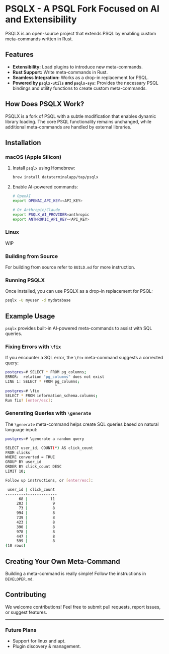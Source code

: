 # PSQLX - A PSQL Fork Focused on AI and Extensibility

PSQLX is an open-source project that extends PSQL by enabling custom meta-commands written in Rust.

## Features

- **Extensibility:** Load plugins to introduce new meta-commands.
- **Rust Support:** Write meta-commands in Rust.
- **Seamless Integration:** Works as a drop-in replacement for PSQL.
- **Powered by `psqlx-utils` and `psqlx-sys`:** Provides the necessary PSQL bindings and utility functions to create custom meta-commands.

## How Does PSQLX Work?

PSQLX is a fork of PSQL with a subtle modification that enables dynamic library loading. The core PSQL functionality remains unchanged, while additional meta-commands are handled by external libraries.

## Installation

### macOS (Apple Silicon)

1. Install `psqlx` using Homebrew:

   ```sh
   brew install dataterminalapp/tap/psqlx
   ```

1. Enable AI-powered commands:

   ```sh
   # OpenAI
   export OPENAI_API_KEY=<API_KEY>

   # Or Anthropic/Claude
   export PSQLX_AI_PROVIDER=anthropic
   export ANTHROPIC_API_KEY=<API_KEY>
   ```

### Linux

WIP

### Building from Source

For building from source refer to `BUILD.md` for more instruction.

### Running PSQLX

Once installed, you can use PSQLX as a drop-in replacement for PSQL:

```sh
psqlx -U myuser -d mydatabase
```

## Example Usage

`psqlx` provides built-in AI-powered meta-commands to assist with SQL queries.

### Fixing Errors with `\fix`

If you encounter a SQL error, the `\fix` meta-command suggests a corrected query:

```sh
postgres=# SELECT * FROM pg_columns;
ERROR:  relation "pg_columns" does not exist
LINE 1: SELECT * FROM pg_columns;
                      ^
postgres=# \fix
SELECT * FROM information_schema.columns;
Run fix? [enter/esc]:
```

### Generating Queries with `\generate`

The `\generate` meta-command helps create SQL queries based on natural language input:

```sh
postgres=# \generate a random query

SELECT user_id, COUNT(*) AS click_count
FROM clicks
WHERE converted = TRUE
GROUP BY user_id
ORDER BY click_count DESC
LIMIT 10;

Follow up instructions, or [enter/esc]:

 user_id | click_count
---------+-------------
      68 |          11
     283 |           9
      73 |           8
     994 |           8
     739 |           8
     423 |           8
     390 |           8
     978 |           8
     447 |           8
     599 |           8
(10 rows)

```

## Creating Your Own Meta-Command

Building a meta-command is really simple! Follow the instructions in `DEVELOPER.md`.

## Contributing

We welcome contributions! Feel free to submit pull requests, report issues, or suggest features.

---

### Future Plans

- Support for linux and apt.
- Plugin discovery & management.

